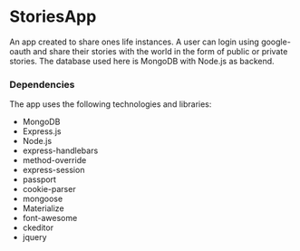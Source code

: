 # StoriesApp

An app created to share ones life instances. A user can login using google-oauth and share their stories with the world in the form of public or private stories. The database used here is MongoDB with Node.js as backend. 

### Dependencies
The app uses the following technologies and libraries:
* MongoDB
* Express.js
* Node.js
* express-handlebars
* method-override
* express-session
* passport
* cookie-parser
* mongoose
* Materialize
* font-awesome
* ckeditor
* jquery

